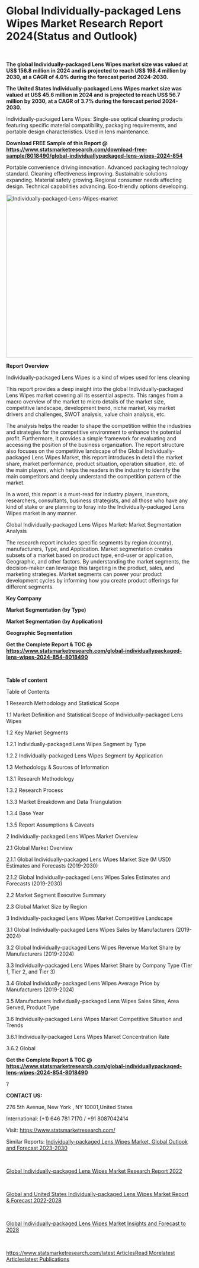 <h1>Global Individually-packaged Lens Wipes Market Research Report 2024(Status and Outlook)</h1><br/><p><strong>The global Individually-packaged Lens Wipes market size was valued at US$ 156.8 million in 2024 and is projected to reach US$ 198.4 million by 2030, at a <strong>CAGR</strong> of 4.0% during the forecast period 2024-2030.</strong></p>
 
 
 
 <p><strong>The United States Individually-packaged Lens Wipes market size was valued at US$ 45.6 million in 2024 and is projected to reach US$ 56.7 million by 2030, at a <strong>CAGR</strong> of 3.7% during the forecast period 2024-2030.</strong></p>
 
 
 
 <p>Individually-packaged Lens Wipes: Single-use optical cleaning products featuring specific material compatibility, packaging requirements, and portable design characteristics. Used in lens maintenance.</p>
 
 
 
 <p><strong>Download FREE Sample of this Report @ <a href="https://www.statsmarketresearch.com/download-free-sample/8018490/global-individuallypackaged-lens-wipes-2024-854">https://www.statsmarketresearch.com/download-free-sample/8018490/global-individuallypackaged-lens-wipes-2024-854</a></strong></p>
 
 
 
 <p>Portable convenience driving innovation. Advanced packaging technology standard. Cleaning effectiveness improving. Sustainable solutions expanding. Material safety growing. Regional consumer needs affecting design. Technical capabilities advancing. Eco-friendly options developing.</p>
 
 
 
 <p><img alt="Individually-packaged-Lens-Wipes-market" src="https://www.grandresearchstore.com/assets/report-images/Individually-packaged_Lens_Wipes_market.png" style="width: 730px; height: 438px;" /></p>
 
 
 
 <p><strong>Report Overview</strong></p>
 
 
 
 <p>Individually-packaged Lens Wipes is a kind of wipes used for lens cleaning</p>
 
 
 
 <p>This report provides a deep insight into the global Individually-packaged Lens Wipes market covering all its essential aspects. This ranges from a macro overview of the market to micro details of the market size, competitive landscape, development trend, niche market, key market drivers and challenges, SWOT analysis, value chain analysis, etc.</p>
 
 
 
 <p>The analysis helps the reader to shape the competition within the industries and strategies for the competitive environment to enhance the potential profit. Furthermore, it provides a simple framework for evaluating and accessing the position of the business organization. The report structure also focuses on the competitive landscape of the Global Individually-packaged Lens Wipes Market, this report introduces in detail the market share, market performance, product situation, operation situation, etc. of the main players, which helps the readers in the industry to identify the main competitors and deeply understand the competition pattern of the market.</p>
 
 
 
 <p>In a word, this report is a must-read for industry players, investors, researchers, consultants, business strategists, and all those who have any kind of stake or are planning to foray into the Individually-packaged Lens Wipes market in any manner.</p>
 
 
 
 <p>Global Individually-packaged Lens Wipes Market: Market Segmentation Analysis</p>
 
 
 
 <p>The research report includes specific segments by region (country), manufacturers, Type, and Application. Market segmentation creates subsets of a market based on product type, end-user or application, Geographic, and other factors. By understanding the market segments, the decision-maker can leverage this targeting in the product, sales, and marketing strategies. Market segments can power your product development cycles by informing how you create product offerings for different segments.</p>
 
 
 
 <p><strong>Key Company</strong></p>
 
 
 
 <p><strong>Market Segmentation (by Type)</strong></p>
 
 
 
 <p><strong>Market Segmentation (<strong>by Application</strong>)</strong></p>
 
 
 
 <p><strong>Geographic Segmentation</strong></p>
 
 
 
 <div><b>Get the Complete Report & TOC @ <a href="https://www.statsmarketresearch.com/global-individuallypackaged-lens-wipes-2024-854-8018490">https://www.statsmarketresearch.com/global-individuallypackaged-lens-wipes-2024-854-8018490</a></b></div>
 
 
 
 <p><br />
 
 <b>Table of content</b></p>
 
 
 
 <p>Table of Contents<br />
 
 1 Research Methodology and Statistical Scope<br />
 
 1.1 Market Definition and Statistical Scope of Individually-packaged Lens Wipes<br />
 
 1.2 Key Market Segments<br />
 
 1.2.1 Individually-packaged Lens Wipes Segment by Type<br />
 
 1.2.2 Individually-packaged Lens Wipes Segment by Application<br />
 
 1.3 Methodology & Sources of Information<br />
 
 1.3.1 Research Methodology<br />
 
 1.3.2 Research Process<br />
 
 1.3.3 Market Breakdown and Data Triangulation<br />
 
 1.3.4 Base Year<br />
 
 1.3.5 Report Assumptions & Caveats<br />
 
 2 Individually-packaged Lens Wipes Market Overview<br />
 
 2.1 Global Market Overview<br />
 
 2.1.1 Global Individually-packaged Lens Wipes Market Size (M USD) Estimates and Forecasts (2019-2030)<br />
 
 2.1.2 Global Individually-packaged Lens Wipes Sales Estimates and Forecasts (2019-2030)<br />
 
 2.2 Market Segment Executive Summary<br />
 
 2.3 Global Market Size by Region<br />
 
 3 Individually-packaged Lens Wipes Market Competitive Landscape<br />
 
 3.1 Global Individually-packaged Lens Wipes Sales by Manufacturers (2019-2024)<br />
 
 3.2 Global Individually-packaged Lens Wipes Revenue Market Share by Manufacturers (2019-2024)<br />
 
 3.3 Individually-packaged Lens Wipes Market Share by Company Type (Tier 1, Tier 2, and Tier 3)<br />
 
 3.4 Global Individually-packaged Lens Wipes Average Price by Manufacturers (2019-2024)<br />
 
 3.5 Manufacturers Individually-packaged Lens Wipes Sales Sites, Area Served, Product Type<br />
 
 3.6 Individually-packaged Lens Wipes Market Competitive Situation and Trends<br />
 
 3.6.1 Individually-packaged Lens Wipes Market Concentration Rate<br />
 
 3.6.2 Global</p>
 
 
 
 <div><b>Get the Complete Report & TOC @ <a href="https://www.statsmarketresearch.com/global-individuallypackaged-lens-wipes-2024-854-8018490">https://www.statsmarketresearch.com/global-individuallypackaged-lens-wipes-2024-854-8018490</a></b></div>
 
 
 
 <p>? </p>
 
 
 
 <p><b>CONTACT US:</b><br />
 
 276 5th Avenue, New York , NY 10001,United States<br />
 
 International: (+1) 646 781 7170 / +91 8087042414<br />
 
 Visit: <a href="https://www.statsmarketresearch.com/">https://www.statsmarketresearch.com/</a><br />
 
 Similar Reports: <a href="https://www.statsmarketresearch.com/global-individuallypackaged-lens-wipes-2024-854-8018490">Individually-packaged Lens Wipes Market, Global Outlook and Forecast 2023-2030</a><br />
 
 <br />
 
 <a href="https://www.statsmarketresearch.com/global-individuallypackaged-lens-wipes-2024-854-8018490">Global Individually-packaged Lens Wipes Market Research Report 2022</a><br />
 
 <br />
 
 <a href="https://www.statsmarketresearch.com/global-individuallypackaged-lens-wipes-2024-854-8018490">Global and United States Individually-packaged Lens Wipes Market Report & Forecast 2022-2028</a><br />
 
 <br />
 
 <a href="https://www.statsmarketresearch.com/global-individuallypackaged-lens-wipes-2024-854-8018490">Global Individually-packaged Lens Wipes Market Insights and Forecast to 2028</a><br />
 
 <br />
 
 <a href="https://gyeongbokgung.com">https://www.statsmarketresearch.com/</a><a href="https://hallyeomaritime.com">latest Articles</a><a href="https://jingwansa.com">Read More</a><a href="https://nguoiviet.jp/">latest Articles</a><a href="https://www.intelmarketresearch.com/">latest Publications</a></p>